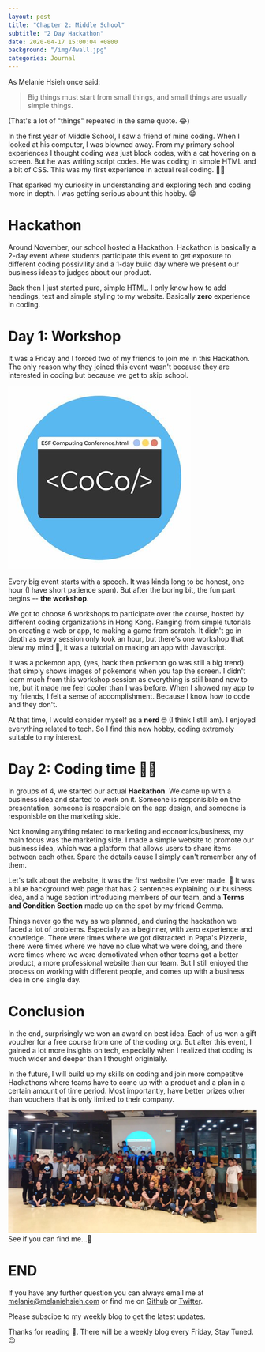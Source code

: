 ```yaml
---
layout: post
title: "Chapter 2: Middle School"
subtitle: "2 Day Hackathon"
date: 2020-04-17 15:00:04 +0800
background: "/img/4wall.jpg"
categories: Journal
---
```


As Melanie Hsieh once said:

> Big things must start from small things, and small things are usually simple things.

(That's a lot of "things" repeated in the same quote. 😂)

In the first year of Middle School, I saw a friend of mine coding. When I looked at his computer, I was blowned away. From my primary school experiences I thought coding was just block codes, with a cat hovering on a screen. But he was writing script codes. He was coding in simple HTML and a bit of CSS. This was my first experience in actual real coding. 👩‍💻️

That sparked my curiosity in understanding and exploring tech and coding more in depth. I was getting serious abount this hobby. 😁

# Hackathon

Around November, our school hosted a Hackathon. Hackathon is basically a 2-day event where students participate this event to get exposure to different coding possivility and a 1-day build day where we present our business ideas to judges about our product.

Back then I just started pure, simple HTML. I only know how to add headings, text and simple styling to my website. Basically **zero** experience in coding.

# Day 1: Workshop

It was a Friday and I forced two of my friends to join me in this Hackathon. The only reason why they joined this event wasn't because they are interested in coding but because we get to skip school.

<img src="/img/hackathon/esf.jpg" alt="esf">

Every big event starts with a speech. It was kinda long to be honest, one hour (I have short patience span). But after the boring bit, the fun part begins -- **the workshop**.

We got to choose 6 workshops to participate over the course, hosted by different coding organizations in Hong Kong. Ranging from simple tutorials on creating a web or app, to making a game from scratch. It didn't go in depth as every session only took an hour, but there's one workshop that blew my mind 🤯, it was a tutorial on making an app with Javascript.

It was a pokemon app, (yes, back then pokemon go was still a big trend) that simply shows images of pokemons when you tap the screen. I didn't learn much from this workshop session as everything is still brand new to me, but it made me feel cooler than I was before. When I showed my app to my friends, I felt a sense of accomplishment. Because I know how to code and they don't.

At that time, I would consider myself as a **nerd** 🤓 (I think I still am). I enjoyed everything related to tech. So I find this new hobby, coding extremely suitable to my interest.

# Day 2: Coding time 👩‍💻️

In groups of 4, we started our actual **Hackathon**. We came up with a business idea and started to work on it. Someone is responisible on the presentation, someone is responsible on the app design, and someone is responisble on the marketing side.

Not knowing anything related to marketing and economics/business, my main focus was the marketing side. I made a simple website to promote our business idea, which was a platform that allows users to share items between each other. Spare the details cause I simply can't remember any of them.

Let's talk about the website, it was the first website I've ever made. 👏 It was a blue background web page that has 2 sentences explaining our business idea, and a huge section introducing members of our team, and a **Terms and Condition Section** made up on the spot by my friend Gemma.

Things never go the way as we planned, and during the hackathon we faced a lot of problems. Especially as a beginner, with zero experience and knowledge. There were times where we got distracted in Papa's Pizzeria, there were times where we have no clue what we were doing, and there were times where we were demotivated when other teams got a better product, a more professional website than our team. But I still enjoyed the process on working with different people, and comes up with a business idea in one single day.

# Conclusion

In the end, surprisingly we won an award on best idea. Each of us won a gift voucher for a free course from one of the coding org. But after this event, I gained a lot more insights on tech, especially when I realized that coding is much wider and deeper than I thought originially.

In the future, I will build up my skills on coding and join more competitve Hackathons where teams have to come up with a product and a plan in a certain amount of time period. Most importantly, have better prizes other than vouchers that is only limited to their company.

<img src="/img/hackathon/group.jpg" alt="group" width='700'>
See if you can find me...🤣

# END

If you have any further question you can always email me at <melanie@melaniehsieh.com> or find me on [Github](https://github.com/melaniehsieh) or [Twitter](https://twitter.com/melaniehsieh).

Please subscibe to my weekly blog to get the latest updates.

Thanks for reading 👀. There will be a weekly blog every Friday, Stay Tuned.😉
